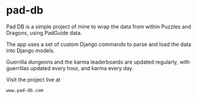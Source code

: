 # pad-db


Pad DB is a simple project of mine to wrap the data from within Puzzles and Dragons, using PadGuide data.

The app uses a set of custom Django commands to parse and load the data into Django models. 

Guerrilla dungeons and the karma leaderboards are updated regularly, with guerrillas updated every hour,
and karma every day.
   
Visit the project live at

    www.pad-db.com
    
    
